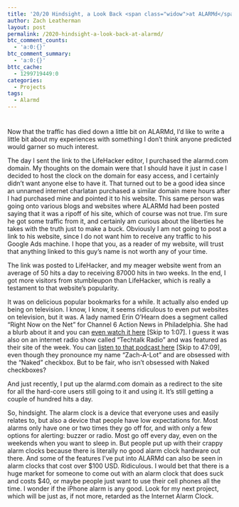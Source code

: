 ```yaml
---
title: '20/20 Hindsight, a Look Back <span class="widow">at ALARMd</span>'
author: Zach Leatherman
layout: post
permalink: /2020-hindsight-a-look-back-at-alarmd/
btc_comment_counts:
  - 'a:0:{}'
btc_comment_summary:
  - 'a:0:{}'
bttc_cache:
  - 1299719449:0
categories:
  - Projects
tags:
  - Alarmd
---
```

# 

Now that the traffic has died down a little bit on ALARMd, I’d like to write a little bit about my experiences with something I don’t think anyone predicted would garner so much interest.

The day I sent the link to the LifeHacker editor, I purchased the alarmd.com domain. My thoughts on the domain were that I should have it just in case I decided to host the clock on the domain for easy access, and I certainly didn’t want anyone else to have it. That turned out to be a good idea since an unnamed internet charlatan purchased a similar domain mere hours after I had purchased mine and pointed it to his website. This same person was going onto various blogs and websites where ALARMd had been posted saying that it was a ripoff of his site, which of course was not true. I’m sure he got some traffic from it, and certainly am curious about the liberties he takes with the truth just to make a buck. Obviously I am not going to post a link to his website, since I do not want him to receive any traffic to his Google Ads machine. I hope that you, as a reader of my website, will trust that anything linked to this guy’s name is not worth any of your time.

The link was posted to LifeHacker, and my meager website went from an average of 50 hits a day to receiving 87000 hits in two weeks. In the end, I got more visitors from stumbleupon than LifeHacker, which is really a testament to that website’s popularity.

It was on delicious popular bookmarks for a while. It actually also ended up being on television. I know, I know, it seems ridiculous to even put websites on television, but it was. A lady named Erin O’Hearn does a segment called “Right Now on the Net” for Channel 6 Action News in Philadelphia. She had a blurb about it and you can [even watch it here][1] [Skip to 1:07]. I guess it was also on an internet radio show called “Techtalk Radio” and was featured as their site of the week. You can [listen to that podcast here][2] [Skip to 47:09], even though they pronounce my name “Zach-A-Lot” and are obsessed with the “Naked” checkbox. But to be fair, who isn’t obsessed with Naked checkboxes?

 [1]: http://rightnow.6abc.com/2007/06/great-discoveri.html
 [2]: http://www.techtalkradio.com/podcast/07152007.mp3

And just recently, I put up the alarmd.com domain as a redirect to the site for all the hard-core users still going to it and using it. It’s still getting a couple of hundred hits a day. 

So, hindsight. The alarm clock is a device that everyone uses and easily relates to, but also a device that people have low expectations for. Most alarms only have one or two times they go off for, and with only a few options for alerting: buzzer or radio. Most go off every day, even on the weekends when you want to sleep in. But people put up with their crappy alarm clocks because there is literally no good alarm clock hardware out there. And some of the features I’ve put into ALARMd can also be seen in alarm clocks that cost over $100 USD. Ridiculous. I would bet that there is a huge market for someone to come out with an alarm clock that does suck and costs $40, or maybe people just want to use their cell phones all the time. I wonder if the iPhone alarm is any good. Look for my next project, which will be just as, if not more, retarded as the Internet Alarm Clock.